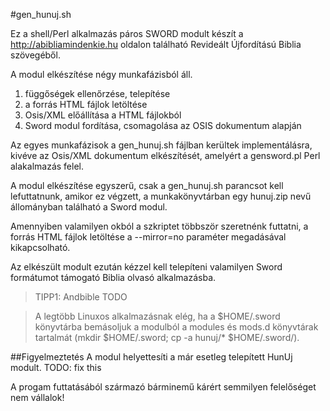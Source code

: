 #gen_hunuj.sh

Ez a shell/Perl alkalmazás páros SWORD modult készít a http://abibliamindenkie.hu oldalon található Revideált Újfordítású Biblia szövegéből.

A modul elkészítése négy munkafázisból áll.

1. függőségek ellenőrzése, telepítése
2. a forrás HTML fájlok letöltése
3. Osis/XML előállítása a HTML fájlokból
4. Sword modul fordítása, csomagolása az OSIS dokumentum alapján

Az egyes munkafázisok a gen_hunuj.sh fájlban kerültek implementálásra, kivéve az Osis/XML dokumentum elkészítését, amelyért a gensword.pl Perl alakalmazás felel.

A modul elkészítése egyszerű, csak a gen_hunuj.sh parancsot kell lefuttatnunk, amikor ez végzett, a munkakönyvtárban egy hunuj.zip nevű állományban található a Sword modul.

Amennyiben valamilyen okból a szkriptet többször szeretnénk futtatni, a forrás HTML fájlok letöltése a --mirror=no paraméter megadásával kikapcsolható.

Az elkészült modult ezután kézzel kell telepíteni valamilyen Sword formátumot támogató Biblia olvasó alkalmazásba.

> TIPP1: Andbible TODO

> A legtöbb Linuxos alkalmazásnak elég, ha a $HOME/.sword könyvtárba bemásoljuk a modulból a modules és mods.d könyvtárak tartalmát (mkdir $HOME/.sword; cp -a hunuj/* $HOME/.sword/).

##Figyelmeztetés
A modul helyettesíti a már esetleg telepített HunUj modult. TODO: fix this

A progam futtatásából származó bárminemű kárért semmilyen felelőséget nem vállalok!

